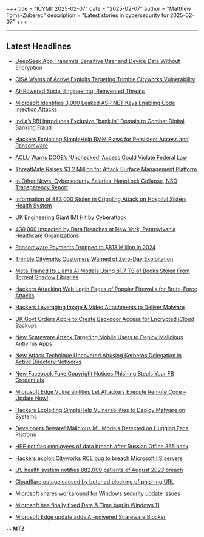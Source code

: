 +++
title = "ICYMI: 2025-02-07"
date = "2025-02-07"
author = "Matthew Toms-Zuberec"
description = "Latest stories in cybersecurity for 2025-02-07"
+++

---------------------------------------------------------------------------
## Latest Headlines
- [DeepSeek App Transmits Sensitive User and Device Data Without Encryption](https://thehackernews.com/2025/02/deepseek-app-transmits-sensitive-user.html)

- [CISA Warns of Active Exploits Targeting Trimble Cityworks Vulnerability](https://thehackernews.com/2025/02/cisa-warns-of-active-exploitation-in.html)

- [AI-Powered Social Engineering: Reinvented Threats](https://thehackernews.com/2025/02/ai-powered-social-engineering.html)

- [Microsoft Identifies 3,000 Leaked ASP.NET Keys Enabling Code Injection Attacks](https://thehackernews.com/2025/02/microsoft-identifies-3000-publicly.html)

- [India’s RBI Introduces Exclusive "bank.in" Domain to Combat Digital Banking Fraud](https://thehackernews.com/2025/02/indias-rbi-introduces-exclusive-bankin.html)

- [Hackers Exploiting SimpleHelp RMM Flaws for Persistent Access and Ransomware](https://thehackernews.com/2025/02/hackers-exploit-simplehelp-rmm-flaws.html)

- [ACLU Warns DOGE’s ‘Unchecked’ Access Could Violate Federal Law](https://www.wired.com/story/aclu-doge-congress-musk-data/)

- [ThreatMate Raises $3.2 Million for Attack Surface Management Platform](https://www.securityweek.com/threatmate-raises-3-2-million-for-attack-surface-management-platform/)

- [In Other News: Cybersecurity Salaries, NanoLock Collapse, NSO Transparency Report](https://www.securityweek.com/in-other-news-cybersecurity-salaries-nanolock-collapse-nso-transparency-report/)

- [Information of 883,000 Stolen in Crippling Attack on Hospital Sisters Health System](https://www.securityweek.com/information-of-883000-stolen-in-crippling-attack-on-hospital-sisters-health-system/)

- [UK Engineering Giant IMI Hit by Cyberattack](https://www.securityweek.com/uk-engineering-giant-imi-hit-by-cyberattack/)

- [430,000 Impacted by Data Breaches at New York, Pennsylvania Healthcare Organizations](https://www.securityweek.com/430000-impacted-by-data-breaches-at-new-york-pennsylvania-healthcare-organizations/)

- [Ransomware Payments Dropped to $813 Million in 2024](https://www.securityweek.com/ransomware-payments-dropped-to-813-million-in-2024/)

- [Trimble Cityworks Customers Warned of Zero-Day Exploitation](https://www.securityweek.com/trimble-cityworks-customers-warned-of-zero-day-exploitation/)

- [Meta Trained Its Llama AI Models Using 81.7 TB of Books Stolen From Torrent Shadow Libraries](https://cybersecuritynews.com/meta-trained-its-llama-ai-models-using-81-7-tb-of-books-stolen-from-torrent-shadow-libraries/)

- [Hackers Attacking Web Login Pages of Popular Firewalls for Brute-Force Attacks](https://cybersecuritynews.com/hackers-attacking-web-login-pages/)

- [Hackers Leveraging Image & Video Attachments to Deliver Malware](https://cybersecuritynews.com/hackers-leveraging-image-video-attachments/)

- [UK Govt Orders Apple to Create Backdoor Access for Encrypted iCloud Backups](https://cybersecuritynews.com/uk-govt-orders-apple-to-create-backdoor-icloud/)

- [New Scareware Attack Targeting Mobile Users to Deploy Malicious Antivirus Apps](https://cybersecuritynews.com/new-scareware-attack-targeting-mobile-users/)

- [New Attack Technique Uncovered Abusing Kerberos Delegation in Active Directory Networks](https://cybersecuritynews.com/abusing-kerberos-delegation-in-active-directory/)

- [New Facebook Fake Copyright Notices Phishing Steals Your FB Credentials](https://cybersecuritynews.com/new-facebook-fake-copyright-notices/)

- [Microsoft Edge Vulnerabilities Let Attackers Execute Remote Code – Update Now!](https://cybersecuritynews.com/edge-vulnerabilities-remote-code/)

- [Hackers Exploiting SimpleHelp Vulnerabilities to Deploy Malware on Systems](https://cybersecuritynews.com/hackers-exploiting-simplehelp-vulnerabilities/)

- [Developers Beware! Malicious ML Models Detected on Hugging Face Platform](https://cybersecuritynews.com/malicious-ml-models-detected-on-hugging-face/)

- [HPE notifies employees of data breach after Russian Office 365 hack](https://www.bleepingcomputer.com/news/security/hpe-notifies-employees-of-data-breach-after-russian-office-365-hack/)

- [Hackers exploit Cityworks RCE bug to breach Microsoft IIS servers](https://www.bleepingcomputer.com/news/security/hackers-exploit-cityworks-rce-bug-to-breach-microsoft-iis-servers/)

- [US health system notifies 882,000 patients of August 2023 breach](https://www.bleepingcomputer.com/news/security/us-health-system-notifies-882-000-patients-of-august-2023-breach/)

- [Cloudflare outage caused by botched blocking of phishing URL](https://www.bleepingcomputer.com/news/security/cloudflare-outage-caused-by-botched-blocking-of-phishing-url/)

- [Microsoft shares workaround for Windows security update issues](https://www.bleepingcomputer.com/news/microsoft/microsoft-shares-workaround-for-windows-security-update-issues/)

- [Microsoft has finally fixed Date & Time bug in Windows 11](https://www.bleepingcomputer.com/news/microsoft/microsoft-has-finally-fixed-date-and-time-bug-in-windows-11/)

- [Microsoft Edge update adds AI-powered Scareware Blocker](https://www.bleepingcomputer.com/news/microsoft/microsoft-edge-update-adds-ai-powered-scareware-blocker/)

**-- MTZ**